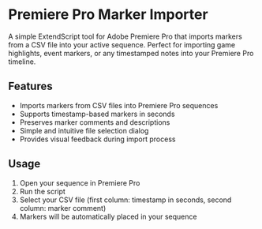 # Premiere Pro Marker Importer

A simple ExtendScript tool for Adobe Premiere Pro that imports markers from a CSV file into your active sequence. Perfect for importing game highlights, event markers, or any timestamped notes into your Premiere Pro timeline.

## Features
- Imports markers from CSV files into Premiere Pro sequences
- Supports timestamp-based markers in seconds
- Preserves marker comments and descriptions
- Simple and intuitive file selection dialog
- Provides visual feedback during import process

## Usage
1. Open your sequence in Premiere Pro
2. Run the script
3. Select your CSV file (first column: timestamp in seconds, second column: marker comment)
4. Markers will be automatically placed in your sequence

